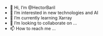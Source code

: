 - 👋 Hi, I’m @HectorBaril
- 👀 I’m interested in new technologies and AI
- 🌱 I’m currently learning Xarray
- 💞️ I’m looking to collaborate on ...
- 📫 How to reach me ...

<!---
HectorBaril/HectorBaril is a ✨ special ✨ repository because its `README.md` (this file) appears on your GitHub profile.
You can click the Preview link to take a look at your changes.
--->
